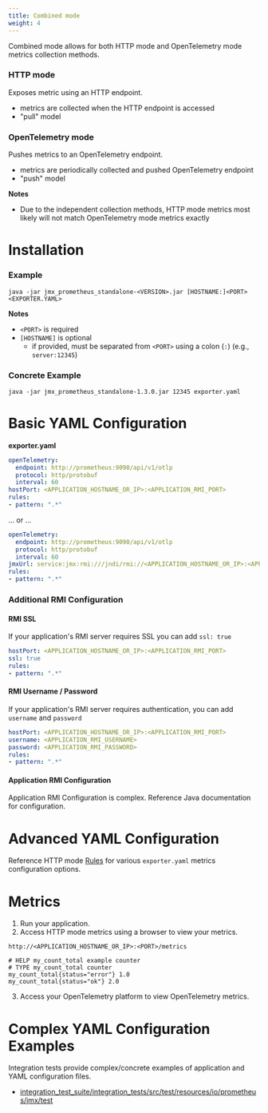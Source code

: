 ```yaml
---
title: Combined mode
weight: 4
---
```


Combined mode allows for both HTTP mode and OpenTelemetry mode metrics collection methods.

### HTTP mode

Exposes metric using an HTTP endpoint.

- metrics are collected when the HTTP endpoint is accessed
- "pull" model

### OpenTelemetry mode

Pushes metrics to an OpenTelemetry endpoint.

- metrics are periodically collected and pushed OpenTelemetry endpoint
- "push" model

**Notes**

-  Due to the independent collection methods, HTTP mode metrics most likely  will not match OpenTelemetry mode metrics exactly

# Installation

### Example

```shell
java -jar jmx_prometheus_standalone-<VERSION>.jar [HOSTNAME:]<PORT> <EXPORTER.YAML>
```

 **Notes**

- `<PORT>` is required
- `[HOSTNAME]` is optional
  - if provided, must be separated from `<PORT>` using a colon (`:`) (e.g., `server:12345`)

### Concrete Example

```shell
java -jar jmx_prometheus_standalone-1.3.0.jar 12345 exporter.yaml
```

# Basic YAML Configuration

**exporter.yaml**

```yaml
openTelemetry:
  endpoint: http://prometheus:9090/api/v1/otlp
  protocol: http/protobuf
  interval: 60
hostPort: <APPLICATION_HOSTNAME_OR_IP>:<APPLICATION_RMI_PORT>
rules:
- pattern: ".*"
```

... or ...

```yaml
openTelemetry:
  endpoint: http://prometheus:9090/api/v1/otlp
  protocol: http/protobuf
  interval: 60
jmxUrl: service:jmx:rmi:///jndi/rmi://<APPLICATION_HOSTNAME_OR_IP>:<APPLICATION_RMI_PORT>/jmxrmi
rules:
- pattern: ".*"
```

### Additional RMI Configuration

#### RMI SSL

If your application's RMI server requires SSL you can add `ssl: true`

```yaml
hostPort: <APPLICATION_HOSTNAME_OR_IP>:<APPLICATION_RMI_PORT>
ssl: true
rules:
- pattern: ".*"
```

#### RMI Username / Password

If your application's RMI server requires authentication, you can add `username` and `password`

```yaml
hostPort: <APPLICATION_HOSTNAME_OR_IP>:<APPLICATION_RMI_PORT>
username: <APPLICATION_RMI_USERNAME>
password: <APPLICATION_RMI_PASSWORD>
rules:
- pattern: ".*"
```

#### Application RMI Configuration

Application RMI Configuration is complex. Reference Java documentation for configuration.

# Advanced YAML Configuration

Reference HTTP mode [Rules](../../http-mode/rules/) for various `exporter.yaml` metrics configuration options.

# Metrics

1. Run your application.
2. Access HTTP mode metrics using a browser to view your metrics.

```
http://<APPLICATION_HOSTNAME_OR_IP>:<PORT>/metrics
```

```
# HELP my_count_total example counter
# TYPE my_count_total counter
my_count_total{status="error"} 1.0
my_count_total{status="ok"} 2.0
```

3. Access your OpenTelemetry platform to view OpenTelemetry metrics.

#  Complex YAML Configuration Examples

 Integration tests  provide complex/concrete examples of application and YAML configuration files.

- [integration_test_suite/integration_tests/src/test/resources/io/prometheus/jmx/test](https://github.com/prometheus/jmx_exporter/tree/main/integration_test_suite/integration_tests/src/test/resources/io/prometheus/jmx/test)

